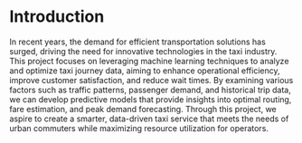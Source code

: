 # Introduction

In recent years, the demand for efficient transportation solutions has surged, driving the need for innovative technologies in the taxi industry. This project focuses on leveraging machine learning techniques to analyze and optimize taxi journey data, aiming to enhance operational efficiency, improve customer satisfaction, and reduce wait times. By examining various factors such as traffic patterns, passenger demand, and historical trip data, we can develop predictive models that provide insights into optimal routing, fare estimation, and peak demand forecasting. Through this project, we aspire to create a smarter, data-driven taxi service that meets the needs of urban commuters while maximizing resource utilization for operators.
